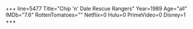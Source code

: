 +++
line=5477
Title="Chip 'n' Dale Rescue Rangers"
Year=1989
Age="all"
IMDb="7.6"
RottenTomatoes=""
Netflix=0
Hulu=0
PrimeVideo=0
Disney=1
+++

